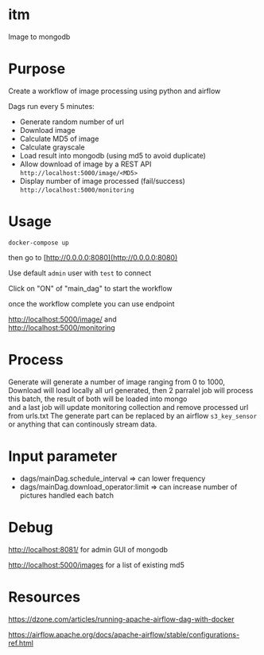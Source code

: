 # itm

Image to mongodb

# Purpose 

Create a workflow of image processing using python and airflow

Dags run every 5 minutes:
* Generate random number of url
* Download image
* Calculate MD5 of image
* Calculate grayscale
* Load result into mongodb (using md5 to avoid duplicate)
* Allow download of image by a REST API `http://localhost:5000/image/<MD5>`
* Display number of image processed (fail/success) `http://localhost:5000/monitoring`  

# Usage

`docker-compose up`

then go to [http://0.0.0.0:8080](http://0.0.0.0:8080)

Use default `admin` user with `test` to connect

Click on "ON" of "main_dag" to start the workflow

once the workflow complete you can use endpoint

[http://localhost:5000/image/<MD5>](http://localhost:5000/image/<MD5>) 
and  
[http://localhost:5000/monitoring](http://localhost:5000/monitoring)

# Process

Generate will generate a number of image ranging from 0 to 1000, Download will load locally all url generated, then 2 parralel job will process this batch, the result of both will be loaded into mongo  
and a last job will update monitoring collection and remove processed url from urls.txt
The generate part can be replaced by an airflow `s3_key_sensor` or anything that can continously stream data. 
# Input parameter

* dags/mainDag.schedule_interval => can lower frequency
* dags/mainDag.download_operator:limit => can increase number of pictures handled each batch

# Debug

[http://localhost:8081/](http://localhost:8081/) for admin GUI of mongodb

[http://localhost:5000/images](http://localhost:5000/images) for a list of existing md5

# Resources

https://dzone.com/articles/running-apache-airflow-dag-with-docker

https://airflow.apache.org/docs/apache-airflow/stable/configurations-ref.html
